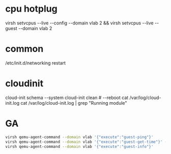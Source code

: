 # cpu hotplug
virsh setvcpus --live --config --domain vlab 2 && virsh setvcpus --live --guest --domain vlab 2


# common
/etc/init.d/networking restart

# cloudinit

cloud-init schema --system
cloud-init clean # --reboot
cat /var/log/cloud-init.log
cat /var/log/cloud-init.log | grep "Running module"

# GA

```bash
virsh qemu-agent-command --domain vlab '{"execute":"guest-ping"}'
virsh qemu-agent-command --domain vlab '{"execute":"guest-get-time"}' --pretty | jq .return | date -d -
virsh qemu-agent-command --domain vlab '{"execute":"guest-info"}'
```
